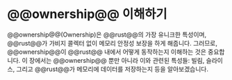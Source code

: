 # @@ownership@@ 이해하기

@@ownership@@(Ownership)은 @@rust@@의 가장 유니크한 특성이며, @@rust@@가 가비지 콜렉터 없이 메모리 안정성 보장을
하게 해줍니다. 그러므로, @@ownership@@이 @@rust@@ 내에서 어떻게 동작하는지 이해하는 것은 중요합니다. 이 장에서는
@@ownership@@ 뿐만 아니라 이와 관련된 특성들: 빌림, 슬라이스, 그리고 @@rust@@가 메모리에 데이터를 저장하는지 등을
알아보겠습니다.

